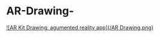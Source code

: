 # AR-Drawing-

[![AR Kit Drawing: agumented reality app](/AR Drawing.png)](https://drive.google.com/file/d/1gwXwGLJ8-RLlgmdOEDqTilTj5HQ6kzEH/view)
